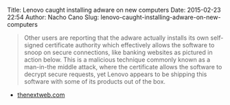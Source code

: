 Title: Lenovo caught installing adware on new computers
Date: 2015-02-23 22:54
Author: Nacho Cano
Slug: lenovo-caught-installing-adware-on-new-computers

> Other users are reporting that the adware actually installs its own
> self-signed certificate authority which effectively allows the
> software to snoop on secure connections, like banking websites as
> pictured in action below. This is a malicious technique commonly known
> as a man-in-the middle attack, where the certificate allows the
> software to decrypt secure requests, yet Lenovo appears to be shipping
> this software with some of its products out of the box.

- [thenextweb.com][]

  [thenextweb.com]: http://thenextweb.com/insider/2015/02/19/lenovo-caught-installing-adware-new-computers/
    "Lenovo caught installing adware on new computers"
